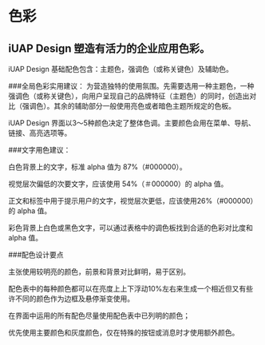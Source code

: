 # 色彩

## iUAP Design 塑造有活力的企业应用色彩。

iUAP Design 基础配色包含：主题色，强调色（或称关键色）及辅助色。


###全局色彩实用建议：
为营造独特的使用氛围。先需要选用一种主题色，一种强调色（或称关键色），向用户呈现自己的品牌特征（主题色）的同时，创造出对比（强调色）。其余的辅助部分一般使用亮色或者暗色主题所规定的色板。

iUAP Design 界面以3～5种颜色决定了整体色调。主要颜色会用在菜单、导航、链接、高亮选项等。

###文字用色建议：

白色背景上的文字，标准 alpha 值为 87%（#000000）。

视觉层次偏低的次要文字，应该使用 54%（＃000000）的 alpha 值。

正文和标签中用于提示用户的文字，视觉层次更低，应该使用26%（#000000）的 alpha 值。

彩色背景上白色或黑色文字，可以通过表格中的调色板找到合适的色彩对比度和 alpha 值。

###配色设计要点

主张使用较明亮的颜色，前景和背景对比鲜明，易于区别。

配色表中的每种颜色都可以在亮度上上下浮动10%左右来生成一个相近但又有些许不同的颜色作为边框及悬停渐变使用。

在界面中运用的所有配色尽量使用配色表中已列明的颜色；

优先使用主要颜色和灰度颜色，仅在特殊的按钮或消息时才使用额外颜色。